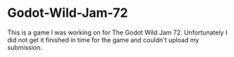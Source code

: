 # Godot-Wild-Jam-72
This is a game I was working on for The Godot Wild Jam 72. Unfortunately I did not get it finished in time for the game and couldn't upload my submission.
